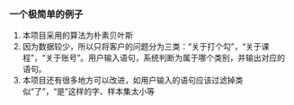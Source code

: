 ### 一个极简单的例子
1. 本项目采用的算法为朴素贝叶斯
2. 因为数据较少，所以只将客户的问题分为三类：“关于打个勾”，“关于课程”，“关于账号”。用户输入语句，系统判断为属于哪个类别，并输出对应的语句。
3. 本项目还有很多地方可以改进，如用户输入的语句应该过滤掉类似“了”，“是”这样的字、样本集太小等
